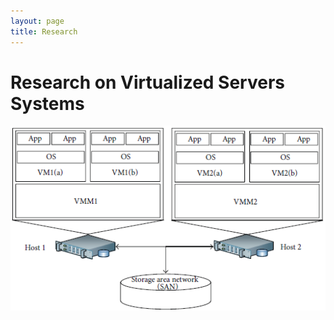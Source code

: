```yaml
---
layout: page
title: Research
---
```


# Research on Virtualized Servers Systems

![](../assets/img/DS_VSS_Architecture.png)
